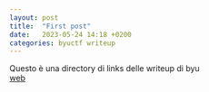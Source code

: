 ```yaml
---
layout: post
title:  "First post"
date:   2023-05-24 14:18 +0200
categories: byuctf writeup
---
```

Questo è una directory di links delle writeup di byu <br />
[web](/byuctf/writeup/web-directory)
